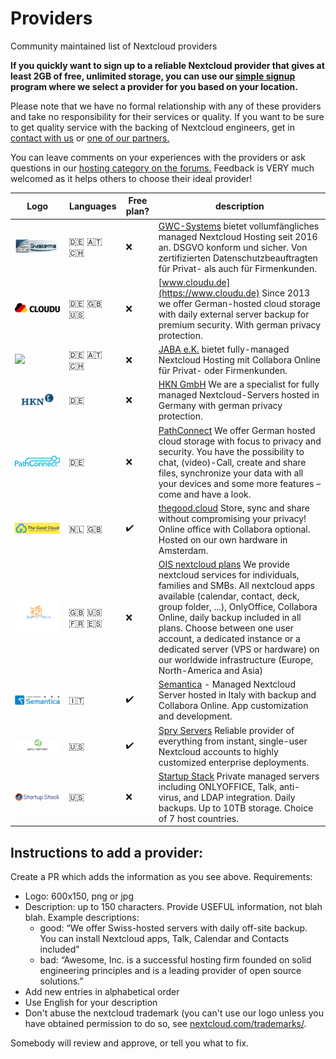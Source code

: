 # Providers
Community maintained list of Nextcloud providers

**If you quickly want to sign up to a reliable Nextcloud provider that gives at least 2GB of free, unlimited storage, you can use our [simple signup](https://nextcloud.com/signup/) program where we select a provider for you based on your location.**

Please note that we have no formal relationship with any of these providers and take no responsibility for their services or quality. If you want to be sure to get quality service with the backing of Nextcloud engineers, get in [contact with us](https://nextcloud.com/enterprise/buy/) or [one of our partners.](https://nextcloud.com/partners/)

You can leave comments on your experiences with the providers or ask questions in our [hosting category on the forums.](https://help.nextcloud.com/c/hosting) Feedback is VERY much welcomed as it helps others to choose their ideal provider!

| Logo          | Languages     | Free plan? | description   |
| ------------- | ------------- | -- |------------- |
| ![](https://github.com/nextcloud/providers/raw/master/logos/gwc_systems.png) | :de: :austria: :switzerland: | ❌ | [GWC-Systems](https://gwc-systems.de) bietet vollumfängliches managed Nextcloud Hosting seit 2016 an. DSGVO konform und sicher. Von zertifizierten Datenschutzbeauftragten für Privat- als auch für Firmenkunden.  |
| ![](https://github.com/nextcloud/providers/raw/master/logos/www.cloudu.de.png) | :de: :gb: :us: | ❌ | [www.cloudu.de](https://www.cloudu.de) Since 2013 we offer German-hosted cloud storage with daily external server backup for premium security. With german privacy protection. |
| ![](https://user-images.githubusercontent.com/9932751/77157559-e572b400-6aa1-11ea-99de-ed0e5b8210ac.jpg) | :de: :austria: :switzerland: | ❌ | [JABA e.K.](https://www.jaba.hosting/nextcloud/) bietet fully-managed Nextcloud Hosting mit Collabora Online für Privat- oder Firmenkunden. |
| ![](https://github.com/nextcloud/providers/raw/master/logos/hkn.jpg) | :de: | ❌ | [HKN GmbH](https://www.hkn.de/nextcloud-server.php) We are a specialist for fully managed Nextcloud-Servers hosted in Germany with german privacy protection. |
| ![](https://github.com/moritz76/PathConnect/blob/master/PathConnectLogo.png) | :de: | ❌ | [PathConnect](https://pathconnect.de) We offer German hosted cloud storage with focus to privacy and security. You have the possibility to chat, (video)-Call, create and share files, synchronize your data with all your devices and some more features – come and have a look.|
|  ![](https://raw.githubusercontent.com/nextcloud/providers/master/logos/thegoodcloud.png) | :netherlands: :uk: | ✔️ | [thegood.cloud](https://thegood.cloud) Store, sync and share without compromising your privacy! Online office with Collabora optional. Hosted on our own hardware in Amsterdam. |
| ![](https://raw.githubusercontent.com/nextcloud/providers/master/logos/OpenITStore.png) | :gb: :us: :fr: :es: | ❌ | [OIS nextcloud plans](https://openitstore.com/nextcloud/) We provide nextcloud services for individuals, families and SMBs. All nextcloud apps available (calendar, contact, deck, group folder, ...), OnlyOffice, Collabora Online, daily backup included in all plans. Choose between one user account, a dedicated instance or a dedicated server (VPS or hardware) on our worldwide infrastructure (Europe, North-America and Asia) |
| ![](https://github.com/nextcloud/providers/raw/master/logos/semantica.png) | :it: | ✔️ | [Semantica](https://www.s7a.it/products_cloudsystem) - Managed Nextcloud Server hosted in Italy with backup and Collabora Online. App customization and development. |
| ![](https://github.com/nextcloud/providers/raw/master/logos/spryservers.png) | :us: | ✔️ |[Spry Servers](https:/www.spryservers.net/nextcloud) Reliable provider of everything from instant, single-user Nextcloud accounts to highly customized enterprise deployments. |
| ![](https://github.com/nextcloud/providers/raw/master/logos/startupstack.png) | :us: | ❌ | [Startup Stack](https://startupstack.tech) Private managed servers including ONLYOFFICE, Talk, anti-virus, and LDAP integration. Daily backups. Up to 10TB storage. Choice of 7 host countries. |


## Instructions to add a provider:
Create a PR which adds the information as you see above. Requirements:
* Logo: 600x150, png or jpg
* Description: up to 150 characters. Provide USEFUL information, not blah blah. Example descriptions:
    * good: “We offer Swiss-hosted servers with daily off-site backup. You can install Nextcloud apps, Talk, Calendar and Contacts included"
    * bad: “Awesome, Inc. is a successful hosting firm founded on solid engineering principles and is a leading provider of open source solutions.”
* Add new entries in alphabetical order
* Use English for your description
* Don't abuse the nextcloud trademark (you can't use our logo unless you have obtained permission to do so, see [nextcloud.com/trademarks/](https://nextcloud.com/trademarks/).

Somebody will review and approve, or tell you what to fix.
